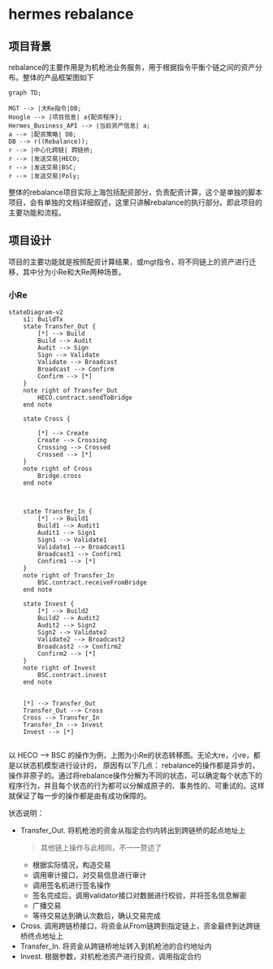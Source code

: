 # hermes rebalance

## 项目背景

rebalance的主要作用是为机枪池业务服务，用于根据指令平衡个链之间的资产分布。整体的产品框架图如下

```mermaid
graph TD;

MGT --> |大Re指令|DB;
Hoogle --> |项目信息| a{配资程序};
Hermes_Business_API --> |当前资产信息| a;
a --> |配资策略| DB;
DB --> r((Rebalance));
r --> |中心化跨链| 跨链桥;
r --> |发送交易|HECO;
r --> |发送交易|BSC;
r --> |发送交易|Poly;

```

整体的rebalance项目实际上海包括配资部分，负责配资计算，这个是单独的脚本项目，会有单独的文档详细叙述，这里只讲解rebalance的执行部分。即此项目的主要功能和流程。

## 项目设计

项目的主要功能就是按照配资计算结果，或mgt指令，将不同链上的资产进行迁移，其中分为小Re和大Re两种场景。

### 小Re


```mermaid
stateDiagram-v2
    s1: BuildTx
    state Transfer_Out {
        [*] --> Build
        Build --> Audit
        Audit --> Sign
        Sign --> Validate
        Validate --> Broadcast
        Broadcast --> Confirm
        Confirm --> [*]
    }
    note right of Transfer_Out
        HECO.contract.sendToBridge
    end note 
    
    state Cross {
       
        [*] --> Create
        Create --> Crossing
        Crossing --> Crossed
        Crossed --> [*]
    }
    note right of Cross
        Bridge.cross
    end note 
   
    
    
    state Transfer_In {
        [*] --> Build1
        Build1 --> Audit1
        Audit1 --> Sign1
        Sign1 --> Validate1
        Validate1 --> Broadcast1
        Broadcast1 --> Confirm1
        Confirm1 --> [*]
    }
    note right of Transfer_In
        BSC.contract.receiveFromBridge
    end note 
   
    state Invest {
        [*] --> Build2
        Build2 --> Audit2
        Audit2 --> Sign2
        Sign2 --> Validate2
        Validate2 --> Broadcast2
        Broadcast2 --> Confirm2
        Confirm2 --> [*]
    }
    note right of Invest
        BSC.contract.invest
    end note 
   
   
    [*] --> Transfer_Out
    Transfer_Out --> Cross
    Cross --> Transfer_In
    Transfer_In --> Invest
    Invest --> [*]
    
```

以 HECO --> BSC 的操作为例，上图为小Re的状态转移图。无论大re，小re，都是以状态机模型进行设计的， 原因有以下几点：
rebalance的操作都是异步的，操作非原子的。通过将rebalance操作分解为不同的状态，可以确定每个状态下的程序行为，并且每个状态的行为都可以分解成原子的、事务性的、可重试的。这样就保证了每一步的操作都是由有成功保障的。

状态说明：
+ Transfer_Out. 将机枪池的资金从指定合约内转出到跨链桥的起点地址上
  > 其他链上操作与此相同，不一一赘述了
  - 根据实际情况，构造交易
  - 调用审计接口，对交易信息进行审计
  - 调用签名机进行签名操作
  - 签名完成后，调用validator接口对数据进行校验，并将签名信息解密
  - 广播交易
  - 等待交易达到确认次数后，确认交易完成
+ Cross. 调用跨链桥接口，将资金从From链跨到指定链上，资金最终到达跨链桥终点地址上
+ Transfer_In. 将资金从跨链桥地址转入到机枪池的合约地址内
+ Invest. 根据参数，对机枪池资产进行投资，调用指定合约



   


